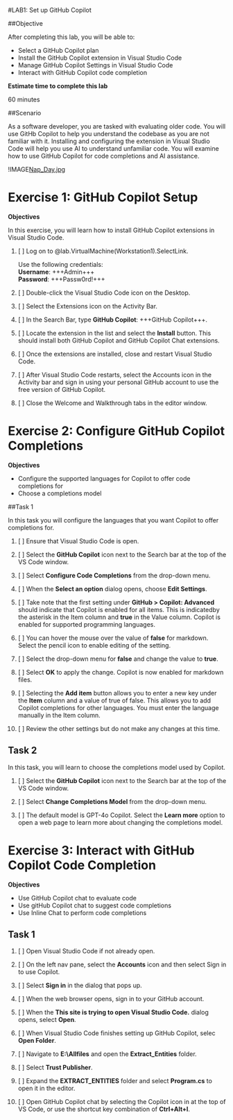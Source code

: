 #LAB1: Set up GitHub Copilot

##Objective

After completing this lab, you will be able to:

- Select a GitHub Copilot plan
- Install the GitHub Copilot extension in Visual Studio Code
- Manage GitHub Copilot Settings in Visual Studio Code
- Interact with GitHub Copilot code completion

**Estimate time to complete this lab**


60 minutes

##Scenario

As a software developer, you are tasked with evaluating older code. You will use GitHb Copilot to help you understand the codebase as you are not familiar with it. Installing and configuring the extension in Visual Studio Code will help you use AI to understand unfamiliar code. You will examine how to use GitHub Copilot for code completions and AI assistance.

!IMAGE[Nap_Day.jpg](/media/Nap_Day.jpg)


# Exercise 1: GitHub Copilot Setup

**Objectives**

In this exercise, you will learn how to install GitHub Copilot extensions in Visual Studio Code.


1. [ ] Log on to @lab.VirtualMachine(Workstation1).SelectLink.

	Use the following credentials:  
	**Username**: +++Admin+++  
	**Password**: +++Passw0rd!+++  

1. [ ] Double-click the Visual Studio Code icon on the Desktop.

1. [ ] Select the Extensions icon on the Activity Bar.

1. [ ] In the Search Bar, type **GitHub Copilot**: +++GitHub Copilot+++.

1. [ ] Locate the extension in the list and select the **Install** button. This should install both GitHub Copilot and GitHub Copilot Chat extensions.

1. [ ] Once the extensions are installed, close and restart Visual Studio Code.

1. [ ] After Visual Studio Code restarts, select the Accounts icon in the Activity bar and sign in using your personal GitHub account to use the free version of GitHub Copilot.

1. [ ] Close the Welcome and Walkthrough tabs in the editor window.

# Exercise 2: Configure GitHub Copilot Completions

**Objectives**

- Configure the supported languages for Copilot to offer code completions for
- Choose a completions model

##Task 1

In this task you will configure the languages that you want Copilot to offer completions for.


1. [ ] Ensure that Visual Studio Code is open.

1. [ ] Select the **GitHub Copilot** icon next to the Search bar at the top of the VS Code window.

1. [ ] Select **Configure Code Completions** from the drop-down menu.

1. [ ] When the **Select an option** dialog opens, choose **Edit Settings**.

1. [ ] Take note that the first setting under **GitHub > Copilot: Advanced** should indicate that Copilot is enabled for all items. This is indicatedby the asterisk in the Item column and **true** in the Value column. Copilot is enabled for supported programming languages.

1. [ ] You can hover the mouse over the value of **false** for markdown. Select the pencil icon to enable editing of the setting.

1. [ ] Select the drop-down menu for **false** and change the value to **true**.

1. [ ] Select **OK** to apply the change. Copilot is now enabled for markdown files.

1. [ ] Selecting the **Add item** button allows you to enter a new key under the **Item** column and a value of true of false. This allows you to add Copilot completions for other languages. You must enter the language manually in the Item column.

1. [ ] Review the other settings but do not make any changes at this time.

## Task 2

In this task, you will learn to choose the completions model used by Copilot.

1. [ ] Select the **GitHub Copilot** icon next to the Search bar at the top of the VS Code window.

1. [ ] Select **Change Completions Model** from the drop-down menu.

1. [ ] The default model is GPT-4o Copilot. Select the **Learn more** option to open a web page to learn more about changing the completions model.

# Exercise 3: Interact with GitHub Copilot Code Completion

**Objectives**

- Use GitHub Copilot chat to evaluate code
- Use gitHub Copilot chat to suggest code completions
- Use Inline Chat to perform code completions

## Task 1

1. [ ] Open Visual Studio Code if not already open.

1. [ ] On the left nav pane, select the **Accounts** icon and then select Sign in to use Copilot.

1. [ ] Select **Sign in** in the dialog that pops up.

1. [ ] When the web browser opens, sign in to your GitHub account.

1. [ ]  When the **This site is trying to open Visual Studio Code.** dialog opens, select **Open**.

1. [ ] When Visual Studio Code finishes setting up GitHub Copilot, selec **Open Folder**.

1. [ ] Navigate to **E:\Allfiles** and open the **Extract_Entities** folder.

1. [ ] Select **Trust Publisher**.

1. [ ] Expand the **EXTRACT_ENTITIES** folder and select **Program.cs** to open it in the editor.

1. [ ] Open GitHub Copilot chat by selecting the Copilot icon in at the top of VS Code, or use the shortcut key combination of **Ctrl+Alt+I**.
